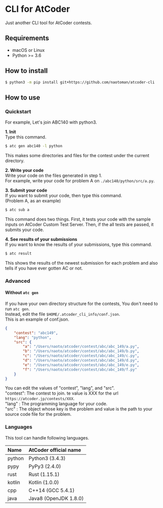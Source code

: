 # CLI for AtCoder
Just another CLI tool for AtCoder contests.

## Requirements
- macOS or Linux
- Python >= 3.6

## How to install
```sh
$ python3 -m pip install git+https://github.com/naotoman/atcoder-cli
```

## How to use
### Quickstart
For example, Let's join ABC140 with python3.  

__1. Init__  
Type this command.  
```sh
$ atc gen abc140 -l python
```  
This makes some directories and files for the contest under the current directory.  

__2. Write your code__  
Write your code on the files generated in step 1.  
For example, write your code for problem A on `./abc140/python/src/a.py`.  

__3. Submit your code__  
If you want to submit your code, then type this command.  
(Problem A, as an example)  
```sh
$ atc sub a
```  
This command does two things. First, it tests your code with the sample inputs on AtCoder Custom Test Server. Then, if the all tests are passed, it submits your code.

__4. See results of your submissions__  
If you want to know the results of your submissions, type this command.
```sh
$ atc result
```
This shows the results of the newest submission for each problem and also tells if you have ever gotten AC or not.

### Advanced
#### Without `atc gen`
If you have your own directory structure for the contests, You don't need to run `atc gen`.  
Instead, edit the file `$HOME/.atcoder_cli_info/conf.json`.  
This is an example of conf.json.  
```json
{
    "contest": "abc149",
    "lang": "python",
    "src": {
        "a": "/Users/naoto/atcoder/contest/abc/abc_149/a.py",
        "b": "/Users/naoto/atcoder/contest/abc/abc_149/b.py",
        "c": "/Users/naoto/atcoder/contest/abc/abc_149/c.py",
        "d": "/Users/naoto/atcoder/contest/abc/abc_149/d.py",
        "e": "/Users/naoto/atcoder/contest/abc/abc_149/e.py",
        "f": "/Users/naoto/atcoder/contest/abc/abc_149/f.py"
    }
}
```
You can edit the values of "contest", "lang", and "src".  
"contest": The contest to join. te value is XXX for the url `https://atcoder.jp/contests/XXX`.  
"lang"   : The programming language for your code.  
"src"    : The object whose key is the problem and value is the path to your source code file for the problem.

### Languages
This tool can handle following languages.

|Name|AtCoder official name|
|:-----|:--------------------|
|python|Python3 (3.4.3)|
|pypy|PyPy3 (2.4.0)|
|rust|Rust (1.15.1)|
|kotlin|Kotlin (1.0.0)|
|cpp|C++14 (GCC 5.4.1)|
|java|Java8 (OpenJDK 1.8.0)|
